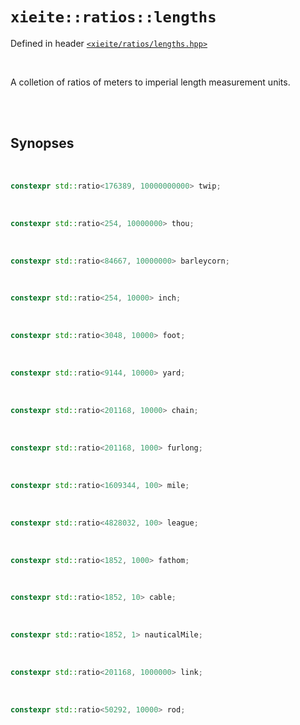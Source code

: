 # `xieite::ratios::lengths`
Defined in header [`<xieite/ratios/lengths.hpp>`](https://github.com/Eczbek/xieite/tree/main/include/xieite/ratios/lengths.hpp)

<br/>

A colletion of ratios of meters to imperial length measurement units.

<br/><br/>

## Synopses

<br/>

```cpp
constexpr std::ratio<176389, 10000000000> twip;
```

<br/>

```cpp
constexpr std::ratio<254, 10000000> thou;
```

<br/>

```cpp
constexpr std::ratio<84667, 10000000> barleycorn;
```

<br/>

```cpp
constexpr std::ratio<254, 10000> inch;
```

<br/>

```cpp
constexpr std::ratio<3048, 10000> foot;
```

<br/>

```cpp
constexpr std::ratio<9144, 10000> yard;
```

<br/>

```cpp
constexpr std::ratio<201168, 10000> chain;
```

<br/>

```cpp
constexpr std::ratio<201168, 1000> furlong;
```

<br/>

```cpp
constexpr std::ratio<1609344, 100> mile;
```

<br/>

```cpp
constexpr std::ratio<4828032, 100> league;
```

<br/>

```cpp
constexpr std::ratio<1852, 1000> fathom;
```

<br/>

```cpp
constexpr std::ratio<1852, 10> cable;
```

<br/>

```cpp
constexpr std::ratio<1852, 1> nauticalMile;
```

<br/>

```cpp
constexpr std::ratio<201168, 1000000> link;
```

<br/>

```cpp
constexpr std::ratio<50292, 10000> rod;
```

